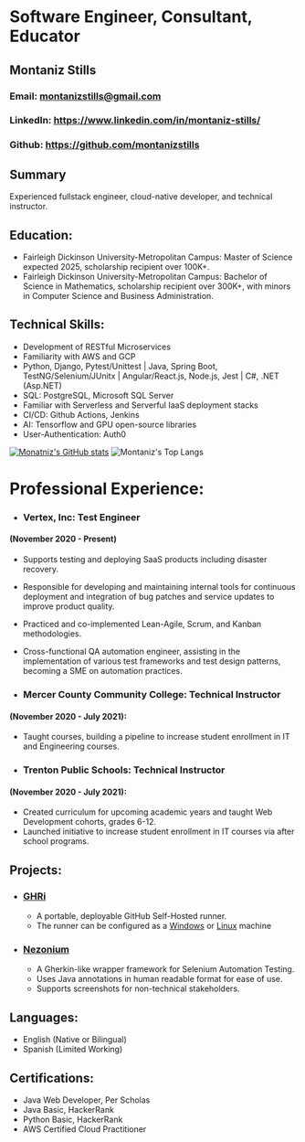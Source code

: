 # Software Engineer, Consultant, Educator
## Montaniz Stills
### Email: montanizstills@gmail.com
### LinkedIn: https://www.linkedin.com/in/montaniz-stills/
### Github: https://github.com/montanizstills


## Summary 
Experienced fullstack engineer, cloud-native developer, and technical instructor.


## Education:
- Fairleigh Dickinson University-Metropolitan Campus: Master of Science expected 2025, scholarship recipient over 100K+.
- Fairleigh Dickinson University-Metropolitan Campus: Bachelor of Science in Mathematics, scholarship recipient over 300K+, with minors in Computer Science and Business Administration.

## Technical Skills:
- Development of RESTful Microservices
- Familiarity with AWS and GCP
- Python, Django, Pytest/Unittest | Java, Spring Boot, TestNG/Selenium/JUnitx | Angular/React.js, Node.js, Jest | C#, .NET (Asp.NET)
- SQL: PostgreSQL, Microsoft SQL Server
- Familiar with Serverless and Serverful IaaS deployment stacks
- CI/CD: Github Actions, Jenkins
- AI: Tensorflow and GPU open-source libraries
- User-Authentication: Auth0

[![Monatniz's GitHub stats](https://github-readme-stats.vercel.app/api?username=montanizstills&count_private=true&show_icons=true&theme=tokyonight)](https://github.com/montanizstills/)
![Montaniz's Top Langs](https://github-readme-stats.vercel.app/api/top-langs/?username=montanizstills&layout=compact)

# Professional Experience:
- ### Vertex, Inc:  Test Engineer 
#### (November 2020 - Present)
  - Supports testing and deploying SaaS products including disaster recovery.
  - Responsible for developing and maintaining internal tools for continuous deployment and integration of bug patches and service updates to improve product quality.
  - Practiced and co-implemented Lean-Agile, Scrum, and Kanban methodologies.
  - Cross-functional QA automation engineer, assisting in the implementation of various test frameworks and test design patterns, becoming a SME on automation practices.

- ### Mercer County Community College: Technical Instructor 
#### (November 2020 - July 2021):
  - Taught courses, building a pipeline to increase student enrollment in IT and Engineering courses.

- ### Trenton Public Schools: Technical Instructor 
#### (November 2020 - July 2021):
  - Created curriculum for upcoming academic years and taught Web Development cohorts, grades 6-12.
  - Launched initiative to increase student enrollment in IT courses via after school programs.

## Projects:
- ### [GHRi](https://github.com/montanizstills/self_hosted_runner_on_docker) 
  - A portable, deployable GitHub Self-Hosted runner.
  - The runner can be configured as a [Windows](https://github.com/montanizstills/self_hosted_runner_on_docker/blob/windows/self-hosted.dockerfile) or [Linux](https://github.com/montanizstills/self_hosted_runner_on_docker/blob/linux/self-hosted.dockerfile) machine
- ### [Nezonium](https://github.com/montanizstills/Nezonium)
  - A Gherkin-like wrapper framework for Selenium Automation Testing.
  - Uses Java annotations in human readable format for ease of use.
  - Supports screenshots for non-technical stakeholders.

## Languages:
- English (Native or Bilingual)
- Spanish (Limited Working)

## Certifications:
- Java Web Developer, Per Scholas
- Java Basic, HackerRank
- Python Basic, HackerRank
- AWS Certified Cloud Practitioner